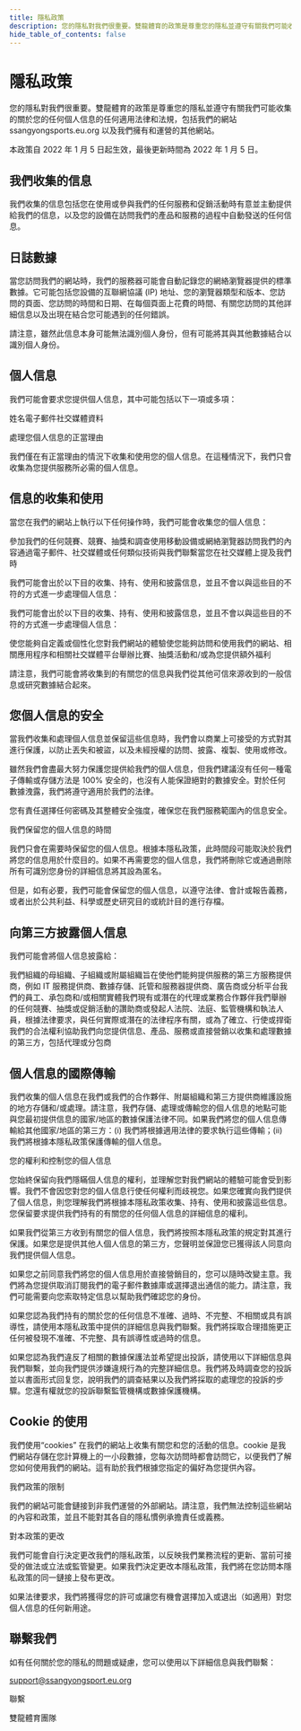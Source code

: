 ```yaml
---
title: 隱私政策
description: 您的隱私對我們很重要。雙龍體育的政策是尊重您的隱私並遵守有關我們可能收集的關於您的任何個人信息的任何適用法律和法規，包括我們的 ...
hide_table_of_contents: false
---
```

# 隱私政策
您的隱私對我們很重要。雙龍體育的政策是尊重您的隱私並遵守有關我們可能收集的關於您的任何個人信息的任何適用法律和法規，包括我們的網站ssangyongsports.eu.org 以及我們擁有和運營的其他網站。

本政策自 2022 年 1 月 5 日起生效，最後更新時間為 2022 年 1 月 5 日。

## 我們收集的信息
我們收集的信息包括您在使用或參與我們的任何服務和促銷活動時有意並主動提供給我們的信息，以及您的設備在訪問我們的產品和服務的過程中自動發送的任何信息。

## 日誌數據
當您訪問我們的網站時，我們的服務器可能會自動記錄您的網絡瀏覽器提供的標準數據。它可能包括您設備的互聯網協議 (IP) 地址、您的瀏覽器類型和版本、您訪問的頁面、您訪問的時間和日期、在每個頁面上花費的時間、有關您訪問的其他詳細信息以及出現在結合您可能遇到的任何錯誤。

請注意，雖然此信息本身可能無法識別個人身份，但有可能將其與其他數據結合以識別個人身份。

## 個人信息

我們可能會要求您提供個人信息，其中可能包括以下一項或多項：

姓名電子郵件社交媒體資料

處理您個人信息的正當理由

我們僅在有正當理由的情況下收集和使用您的個人信息。在這種情況下，我們只會收集為您提供服務所必需的個人信息。

## 信息的收集和使用
當您在我們的網站上執行以下任何操作時，我們可能會收集您的個人信息：

參加我們的任何競賽、競賽、抽獎和調查使用移動設備或網絡瀏覽器訪問我們的內容通過電子郵件、社交媒體或任何類似技術與我們聯繫當您在社交媒體上提及我們時

我們可能會出於以下目的收集、持有、使用和披露信息，並且不會以與這些目的不符的方式進一步處理個人信息：

我們可能會出於以下目的收集、持有、使用和披露信息，並且不會以與這些目的不符的方式進一步處理個人信息：

使您能夠自定義或個性化您對我們網站的體驗使您能夠訪問和使用我們的網站、相關應用程序和相關社交媒體平台舉辦比賽、抽獎活動和/或為您提供額外福利

請注意，我們可能會將收集到的有關您的信息與我們從其他可信來源收到的一般信息或研究數據結合起來。

## 您個人信息的安全

當我們收集和處理個人信息並保留這些信息時，我們會以商業上可接受的方式對其進行保護，以防止丟失和被盜，以及未經授權的訪問、披露、複製、使用或修改。

雖然我們會盡最大努力保護您提供給我們的個人信息，但我們建議沒有任何一種電子傳輸或存儲方法是 100% 安全的，也沒有人能保證絕對的數據安全。對於任何數據洩露，我們將遵守適用於我們的法律。

您有責任選擇任何密碼及其整體安全強度，確保您在我們服務範圍內的信息安全。

我們保留您的個人信息的時間

我們只會在需要時保留您的個人信息。根據本隱私政策，此時間段可能取決於我們將您的信息用於什麼目的。如果不再需要您的個人信息，我們將刪除它或通過刪除所有可識別您身份的詳細信息將其設為匿名。

但是，如有必要，我們可能會保留您的個人信息，以遵守法律、會計或報告義務，或者出於公共利益、科學或歷史研究目的或統計目的進行存檔。

## 向第三方披露個人信息
我們可能會將個人信息披露給：

我們組織的母組織、子組織或附屬組織旨在使他們能夠提供服務的第三方服務提供商，例如 IT 服務提供商、數據存儲、託管和服務器提供商、廣告商或分析平台我們的員工、承包商和/或相關實體我們現有或潛在的代理或業務合作夥伴我們舉辦的任何競賽、抽獎或促銷活動的讚助商或發起人法院、法庭、監管機構和執法人員，根據法律要求，與任何實際或潛在的法律程序有關，或為了確立、行使或捍衛我們的合法權利協助我們向您提供信息、產品、服務或直接營銷以收集和處理數據的第三方，包括代理或分包商

## 個人信息的國際傳輸
我們收集的個人信息在我們或我們的合作夥伴、附屬組織和第三方提供商維護設施的地方存儲和/或處理。請注意，我們存儲、處理或傳輸您的個人信息的地點可能與您最初提供信息的國家/地區的數據保護法律不同。如果我們將您的個人信息傳輸給其他國家/地區的第三方：(i) 我們將根據適用法律的要求執行這些傳輸；(ii) 我們將根據本隱私政策保護傳輸的個人信息。

您的權利和控制您的個人信息

您始終保留向我們隱瞞個人信息的權利，並理解您對我們網站的體驗可能會受到影響。我們不會因您對您的個人信息行使任何權利而歧視您。如果您確實向我們提供了個人信息，則您理解我們將根據本隱私政策收集、持有、使用和披露這些信息。您保留要求提供我們持有的有關您的任何個人信息的詳細信息的權利。

如果我們從第三方收到有關您的個人信息，我們將按照本隱私政策的規定對其進行保護。如果您是提供其他人個人信息的第三方，您聲明並保證您已獲得該人同意向我們提供個人信息。

如果您之前同意我們將您的個人信息用於直接營銷目的，您可以隨時改變主意。我們將為您提供取消訂閱我們的電子郵件數據庫或選擇退出通信的能力。請注意，我們可能需要向您索取特定信息以幫助我們確認您的身份。

如果您認為我們持有的關於您的任何信息不准確、過時、不完整、不相關或具有誤導性，請使用本隱私政策中提供的詳細信息與我們聯繫。我們將採取合理措施更正任何被發現不准確、不完整、具有誤導性或過時的信息。

如果您認為我們違反了相關的數據保護法並希望提出投訴，請使用以下詳細信息與我們聯繫，並向我們提供涉嫌違規行為的完整詳細信息。我們將及時調查您的投訴並以書面形式回复您，說明我們的調查結果以及我們將採取的處理您的投訴的步驟。您還有權就您的投訴聯繫監管機構或數據保護機構。

## Cookie 的使用
我們使用“cookies” 在我們的網站上收集有關您和您的活動的信息。cookie 是我們網站存儲在您計算機上的一小段數據，您每次訪問時都會訪問它，以便我們了解您如何使用我們的網站。這有助於我們根據您指定的偏好為您提供內容。

我們政策的限制

我們的網站可能會鏈接到非我們運營的外部網站。請注意，我們無法控制這些網站的內容和政策，並且不能對其各自的隱私慣例承擔責任或義務。

對本政策的更改

我們可能會自行決定更改我們的隱私政策，以反映我們業務流程的更新、當前可接受的做法或立法或監管變更。如果我們決定更改本隱私政策，我們將在您訪問本隱私政策的同一鏈接上發布更改。

如果法律要求，我們將獲得您的許可或讓您有機會選擇加入或退出（如適用）對您個人信息的任何新用途。

## 聯繫我們
如有任何關於您的隱私的問題或疑慮，您可以使用以下詳細信息與我們聯繫：

support@ssangyongsport.eu.org

聯繫

雙龍體育團隊
